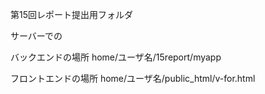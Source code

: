 第15回レポート提出用フォルダ

サーバーでの

バックエンドの場所
home/ユーザ名/15report/myapp

フロントエンドの場所
home/ユーザ名/public_html/v-for.html